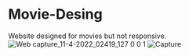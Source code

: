 # Movie-Desing 
Website designed for movies but not responsive.
![Web capture_11-4-2022_02419_127 0 0 1](https://user-images.githubusercontent.com/91673068/162643708-7068ff90-8478-43b9-ae25-d70b3441f74d.jpeg)
![Capture](https://user-images.githubusercontent.com/91673068/162642466-9fc977de-3819-46cc-963c-a9ebe26bd397.PNG)

